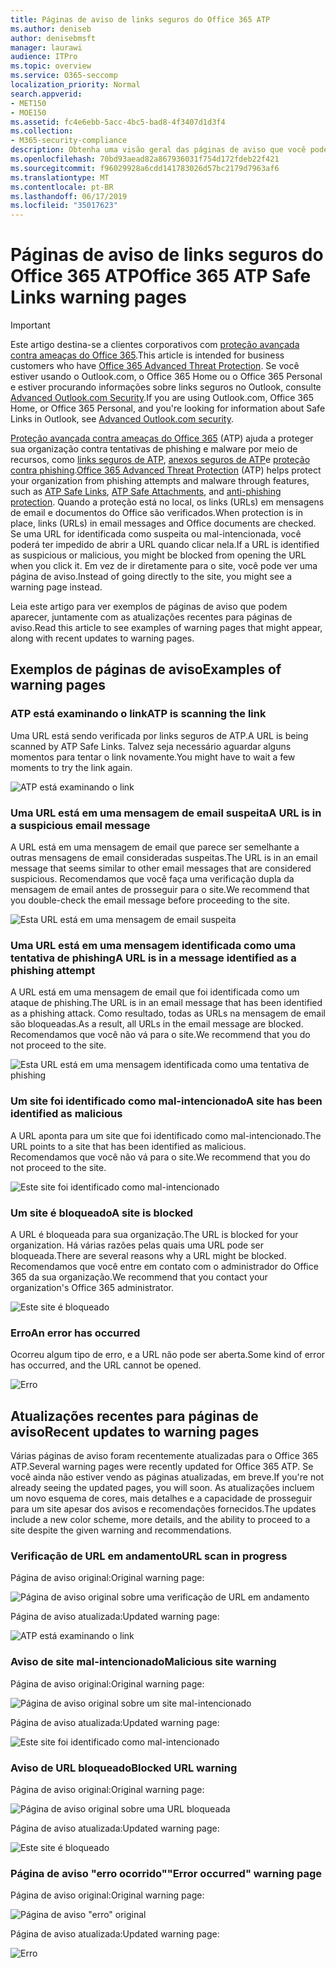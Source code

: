 ```yaml
---
title: Páginas de aviso de links seguros do Office 365 ATP
ms.author: deniseb
author: denisebmsft
manager: laurawi
audience: ITPro
ms.topic: overview
ms.service: O365-seccomp
localization_priority: Normal
search.appverid:
- MET150
- MOE150
ms.assetid: fc4e6ebb-5acc-4bc5-bad8-4f3407d1d3f4
ms.collection:
- M365-security-compliance
description: Obtenha uma visão geral das páginas de aviso que você pode ver quando a proteção avançada contra ameaças do Office 365 está no trabalho.
ms.openlocfilehash: 70bd93aead82a867936031f754d172fdeb22f421
ms.sourcegitcommit: f96029928a6cdd141783026d57bc2179d7963af6
ms.translationtype: MT
ms.contentlocale: pt-BR
ms.lasthandoff: 06/17/2019
ms.locfileid: "35017623"
---
```

# <a name="office-365-atp-safe-links-warning-pages"></a><span data-ttu-id="81df1-103">Páginas de aviso de links seguros do Office 365 ATP</span><span class="sxs-lookup"><span data-stu-id="81df1-103">Office 365 ATP Safe Links warning pages</span></span>

> [!IMPORTANT]
> <span data-ttu-id="81df1-104">Este artigo destina-se a clientes corporativos com [proteção avançada contra ameaças do Office 365](office-365-atp.md).</span><span class="sxs-lookup"><span data-stu-id="81df1-104">This article is intended for business customers who have [Office 365 Advanced Threat Protection](office-365-atp.md).</span></span> <span data-ttu-id="81df1-105">Se você estiver usando o Outlook.com, o Office 365 Home ou o Office 365 Personal e estiver procurando informações sobre links seguros no Outlook, consulte [Advanced Outlook.com Security](https://support.office.com/article/advanced-outlook-com-security-for-office-365-subscribers-882d2243-eab9-4545-a58a-b36fee4a46e2).</span><span class="sxs-lookup"><span data-stu-id="81df1-105">If you are using Outlook.com, Office 365 Home, or Office 365 Personal, and you're looking for information about Safe Links in Outlook, see [Advanced Outlook.com security](https://support.office.com/article/advanced-outlook-com-security-for-office-365-subscribers-882d2243-eab9-4545-a58a-b36fee4a46e2).</span></span>

<span data-ttu-id="81df1-106">[Proteção avançada contra ameaças do Office 365](office-365-atp.md) (ATP) ajuda a proteger sua organização contra tentativas de phishing e malware por meio de recursos, como [links seguros de ATP](atp-safe-links.md), [anexos seguros de ATP](atp-safe-attachments.md)e [proteção contra phishing](anti-phishing-protection.md).</span><span class="sxs-lookup"><span data-stu-id="81df1-106">[Office 365 Advanced Threat Protection](office-365-atp.md) (ATP) helps protect your organization from phishing attempts and malware through features, such as [ATP Safe Links](atp-safe-links.md), [ATP Safe Attachments](atp-safe-attachments.md), and [anti-phishing protection](anti-phishing-protection.md).</span></span> <span data-ttu-id="81df1-107">Quando a proteção está no local, os links (URLs) em mensagens de email e documentos do Office são verificados.</span><span class="sxs-lookup"><span data-stu-id="81df1-107">When protection is in place, links (URLs) in email messages and Office documents are checked.</span></span> <span data-ttu-id="81df1-108">Se uma URL for identificada como suspeita ou mal-intencionada, você poderá ter impedido de abrir a URL quando clicar nela.</span><span class="sxs-lookup"><span data-stu-id="81df1-108">If a URL is identified as suspicious or malicious, you might be blocked from opening the URL when you click it.</span></span> <span data-ttu-id="81df1-109">Em vez de ir diretamente para o site, você pode ver uma página de aviso.</span><span class="sxs-lookup"><span data-stu-id="81df1-109">Instead of going directly to the site, you might see a warning page instead.</span></span> 
  
<span data-ttu-id="81df1-110">Leia este artigo para ver exemplos de páginas de aviso que podem aparecer, juntamente com as atualizações recentes para páginas de aviso.</span><span class="sxs-lookup"><span data-stu-id="81df1-110">Read this article to see examples of warning pages that might appear, along with recent updates to warning pages.</span></span>
  
## <a name="examples-of-warning-pages"></a><span data-ttu-id="81df1-111">Exemplos de páginas de aviso</span><span class="sxs-lookup"><span data-stu-id="81df1-111">Examples of warning pages</span></span>

### <a name="atp-is-scanning-the-link"></a><span data-ttu-id="81df1-112">ATP está examinando o link</span><span class="sxs-lookup"><span data-stu-id="81df1-112">ATP is scanning the link</span></span>

<span data-ttu-id="81df1-113">Uma URL está sendo verificada por links seguros de ATP.</span><span class="sxs-lookup"><span data-stu-id="81df1-113">A URL is being scanned by ATP Safe Links.</span></span> <span data-ttu-id="81df1-114">Talvez seja necessário aguardar alguns momentos para tentar o link novamente.</span><span class="sxs-lookup"><span data-stu-id="81df1-114">You might have to wait a few moments to try the link again.</span></span>

![ATP está examinando o link](media/ee8dd5ed-6b91-4248-b054-12b719e8d0ed.png)

### <a name="a-url-is-in-a-suspicious-email-message"></a><span data-ttu-id="81df1-116">Uma URL está em uma mensagem de email suspeita</span><span class="sxs-lookup"><span data-stu-id="81df1-116">A URL is in a suspicious email message</span></span>

<span data-ttu-id="81df1-117">A URL está em uma mensagem de email que parece ser semelhante a outras mensagens de email consideradas suspeitas.</span><span class="sxs-lookup"><span data-stu-id="81df1-117">The URL is in an email message that seems similar to other email messages that are considered suspicious.</span></span> <span data-ttu-id="81df1-118">Recomendamos que você faça uma verificação dupla da mensagem de email antes de prosseguir para o site.</span><span class="sxs-lookup"><span data-stu-id="81df1-118">We recommend that you double-check the email message before proceeding to the site.</span></span>

![Esta URL está em uma mensagem de email suspeita](media/33f57923-23e3-4b0f-838b-6ad589ba897b.png)

### <a name="a-url-is-in-a-message-identified-as-a-phishing-attempt"></a><span data-ttu-id="81df1-120">Uma URL está em uma mensagem identificada como uma tentativa de phishing</span><span class="sxs-lookup"><span data-stu-id="81df1-120">A URL is in a message identified as a phishing attempt</span></span>

<span data-ttu-id="81df1-121">A URL está em uma mensagem de email que foi identificada como um ataque de phishing.</span><span class="sxs-lookup"><span data-stu-id="81df1-121">The URL is in an email message that has been identified as a phishing attack.</span></span> <span data-ttu-id="81df1-122">Como resultado, todas as URLs na mensagem de email são bloqueadas.</span><span class="sxs-lookup"><span data-stu-id="81df1-122">As a result, all URLs in the email message are blocked.</span></span> <span data-ttu-id="81df1-123">Recomendamos que você não vá para o site.</span><span class="sxs-lookup"><span data-stu-id="81df1-123">We recommend that you do not proceed to the site.</span></span>

![Esta URL está em uma mensagem identificada como uma tentativa de phishing](media/6e544a28-0604-4821-aba6-d5a57bb917e5.png)

### <a name="a-site-has-been-identified-as-malicious"></a><span data-ttu-id="81df1-125">Um site foi identificado como mal-intencionado</span><span class="sxs-lookup"><span data-stu-id="81df1-125">A site has been identified as malicious</span></span>

<span data-ttu-id="81df1-126">A URL aponta para um site que foi identificado como mal-intencionado.</span><span class="sxs-lookup"><span data-stu-id="81df1-126">The URL points to a site that has been identified as malicious.</span></span>  <br/> <span data-ttu-id="81df1-127">Recomendamos que você não vá para o site.</span><span class="sxs-lookup"><span data-stu-id="81df1-127">We recommend that you do not proceed to the site.</span></span>

![Este site foi identificado como mal-intencionado](media/058883c8-23f0-4672-9c1c-66b084796177.png)

### <a name="a-site-is-blocked"></a><span data-ttu-id="81df1-129">Um site é bloqueado</span><span class="sxs-lookup"><span data-stu-id="81df1-129">A site is blocked</span></span>

<span data-ttu-id="81df1-130">A URL é bloqueada para sua organização.</span><span class="sxs-lookup"><span data-stu-id="81df1-130">The URL is blocked for your organization.</span></span> <span data-ttu-id="81df1-131">Há várias razões pelas quais uma URL pode ser bloqueada.</span><span class="sxs-lookup"><span data-stu-id="81df1-131">There are several reasons why a URL might be blocked.</span></span> <span data-ttu-id="81df1-132">Recomendamos que você entre em contato com o administrador do Office 365 da sua organização.</span><span class="sxs-lookup"><span data-stu-id="81df1-132">We recommend that you contact your organization's Office 365 administrator.</span></span>

![Este site é bloqueado](media/6b4bda2d-a1e6-419e-8b10-588e83c3af3f.png)

### <a name="an-error-has-occurred"></a><span data-ttu-id="81df1-134">Erro</span><span class="sxs-lookup"><span data-stu-id="81df1-134">An error has occurred</span></span>

<span data-ttu-id="81df1-135">Ocorreu algum tipo de erro, e a URL não pode ser aberta.</span><span class="sxs-lookup"><span data-stu-id="81df1-135">Some kind of error has occurred, and the URL cannot be opened.</span></span>

![Erro](media/2f7465a4-1cf4-4c1c-b7d4-3c07e4b795b4.png)

## <a name="recent-updates-to-warning-pages"></a><span data-ttu-id="81df1-137">Atualizações recentes para páginas de aviso</span><span class="sxs-lookup"><span data-stu-id="81df1-137">Recent updates to warning pages</span></span>

<span data-ttu-id="81df1-138">Várias páginas de aviso foram recentemente atualizadas para o Office 365 ATP.</span><span class="sxs-lookup"><span data-stu-id="81df1-138">Several warning pages were recently updated for Office 365 ATP.</span></span> <span data-ttu-id="81df1-139">Se você ainda não estiver vendo as páginas atualizadas, em breve.</span><span class="sxs-lookup"><span data-stu-id="81df1-139">If you're not already seeing the updated pages, you will soon.</span></span> <span data-ttu-id="81df1-140">As atualizações incluem um novo esquema de cores, mais detalhes e a capacidade de prosseguir para um site apesar dos avisos e recomendações fornecidos.</span><span class="sxs-lookup"><span data-stu-id="81df1-140">The updates include a new color scheme, more details, and the ability to proceed to a site despite the given warning and recommendations.</span></span>

### <a name="url-scan-in-progress"></a><span data-ttu-id="81df1-141">Verificação de URL em andamento</span><span class="sxs-lookup"><span data-stu-id="81df1-141">URL scan in progress</span></span>

<span data-ttu-id="81df1-142">Página de aviso original:</span><span class="sxs-lookup"><span data-stu-id="81df1-142">Original warning page:</span></span>

![Página de aviso original sobre uma verificação de URL em andamento](media/04368763-763f-43d6-94a4-a48291d36893.png)

<span data-ttu-id="81df1-144">Página de aviso atualizada:</span><span class="sxs-lookup"><span data-stu-id="81df1-144">Updated warning page:</span></span>

![ATP está examinando o link](media/ee8dd5ed-6b91-4248-b054-12b719e8d0ed.png)

### <a name="malicious-site-warning"></a><span data-ttu-id="81df1-146">Aviso de site mal-intencionado</span><span class="sxs-lookup"><span data-stu-id="81df1-146">Malicious site warning</span></span>

<span data-ttu-id="81df1-147">Página de aviso original:</span><span class="sxs-lookup"><span data-stu-id="81df1-147">Original warning page:</span></span>

![Página de aviso original sobre um site mal-intencionado](media/b9efda09-6dd8-46ef-82cb-56e4d538b8f5.png)

<span data-ttu-id="81df1-149">Página de aviso atualizada:</span><span class="sxs-lookup"><span data-stu-id="81df1-149">Updated warning page:</span></span>

![Este site foi identificado como mal-intencionado](media/058883c8-23f0-4672-9c1c-66b084796177.png)

### <a name="blocked-url-warning"></a><span data-ttu-id="81df1-151">Aviso de URL bloqueado</span><span class="sxs-lookup"><span data-stu-id="81df1-151">Blocked URL warning</span></span>

<span data-ttu-id="81df1-152">Página de aviso original:</span><span class="sxs-lookup"><span data-stu-id="81df1-152">Original warning page:</span></span>

![Página de aviso original sobre uma URL bloqueada](media/3d6ba028-30bf-45fc-958e-d3aad3defc83.png)

<span data-ttu-id="81df1-154">Página de aviso atualizada:</span><span class="sxs-lookup"><span data-stu-id="81df1-154">Updated warning page:</span></span>

![Este site é bloqueado](media/6b4bda2d-a1e6-419e-8b10-588e83c3af3f.png)

### <a name="error-occurred-warning-page"></a><span data-ttu-id="81df1-156">Página de aviso "erro ocorrido"</span><span class="sxs-lookup"><span data-stu-id="81df1-156">"Error occurred" warning page</span></span>

<span data-ttu-id="81df1-157">Página de aviso original:</span><span class="sxs-lookup"><span data-stu-id="81df1-157">Original warning page:</span></span>

![Página de aviso "erro" original](media/9aaa4383-2f23-48be-bdaa-8efbcb2acc70.png)

<span data-ttu-id="81df1-159">Página de aviso atualizada:</span><span class="sxs-lookup"><span data-stu-id="81df1-159">Updated warning page:</span></span>

![Erro](media/2f7465a4-1cf4-4c1c-b7d4-3c07e4b795b4.png)
   
